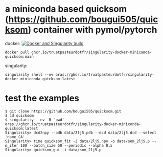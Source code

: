 # a miniconda based quicksom (https://github.com/bougui505/quicksom) container with pymol/pytorch
docker: [![Docker and Singularity build](https://github.com/truatpasteurdotfr/singularity-docker-miniconda-quicksom/actions/workflows/docker-singularity-publish.yml/badge.svg)](https://github.com/truatpasteurdotfr/singularity-docker-miniconda-quicksom/actions/workflows/docker-singularity-publish.yml)
```
docker pull ghcr.io/truatpasteurdotfr/singularity-docker-miniconda-quicksom:main
```
singularity:
```
singularity shell --nv oras://ghcr.io/truatpasteurdotfr/singularity-docker-miniconda-quicksom:latest
```

# test the examples
```
$ git clone https://github.com/bougui505/quicksom.git
$ cd quicksom
$ singularity --nv -B `pwd` oras://ghcr.io/truatpasteurdotfr/singularity-docker-miniconda-quicksom:latest
Singularity> dcd2npy --pdb data/2lj5.pdb --dcd data/2lj5.dcd --select 'name CA'
Singularity> time quicksom_fit -i data/2lj5.npy -o data/som_2lj5.p --n_iter 100 --batch_size 50 --periodic --alpha 0.5
Singularity> quicksom_gui -i data/som_2lj5.p
```
